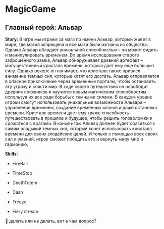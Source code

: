 # MagicGame

## Главный герой: Альвар

**Story:**
В игре мы играем за мага по имени Альвар, который живет в мире, где магия запрещена и все маги были изгнаны из общества. Однако Альвар обладает уникальной способностью – он может видеть и манипулировать временем.
Во время исследования старого заброшенного замка, Альвар обнаруживает древний артефакт – могущественный кристалл времени, который дает ему еще большую силу. Однако вскоре он понимает, что кристалл также привлек внимание темных сил, которые хотят его достать. Альвар отправляется в опасное приключение через временные порталы, чтобы остановить эту угрозу и спасти мир. В ходе своего путешествия он освободит древних союзников и научится новым магическим способностям, используя их все ради борьбы с темными силами. В каждом уровне игроки смогут использовать уникальные возможности Альвара – управление временем, создание временных клонов и даже остановка времени. Кристалл времени дает ему также способность путешествовать в прошлое и будущее, чтобы решить головоломки и сражаться с врагами. В конце игры Альвар должен будет сразиться с самим владыкой темных сил, который хочет использовать кристалл времени для своих злодейских целей. И только с помощью всех своих сил и умений, игрок сможет победить его и вернуть миру мир и гармонию.

**Skills:**
* FireBall
* TimeStop

* DeathTotem
* Dash
* Freeze
* Fiery stream

:black_square_button: делать или не делать, вот в чем вопрос?    

